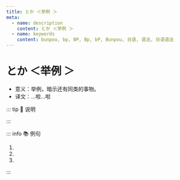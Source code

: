 ```yaml
---
title: とか ＜举例 ＞
meta:
  - name: description
    content: とか ＜举例 ＞
  - name: keywords
    content: bunpou, bp, BP, Bp, bP, Bunpou, 日语, 语法, 日语语法
---
```


# とか ＜举例 ＞ <Badge type="warning" text="N4" />

* 意义：举例，暗示还有同类的事物。
* 译文：...啦...啦

::: tip :bookmark: 说明

<grammer-content sentence="一般接在**名词**后面，有时也可以接在**动词、形容词或引语**后;可以**两个以上**并列使用，如「～とか~とか」。" />

:::

::: info :books: 例句

1. <grammer-content id='1-5-2-0' sentence="インタ一ネットで[春節/しゅんせつ]**とか**[中秋節/ちゅうしゅうせつ]など[中国/ちゅうごく]の[伝統行事/でんとうぎょうじ]の[資料/しりょう]を[探/さが]します。" trans='用网络找春节啦中秋节等等的中国传统节日的资料。' />
2. <grammer-content id='1-5-2-1' sentence="[料理/りょうり]はギョ一ザ**とか**おすし**とか**です。" trans='料理是饺子啦，寿司啦之类的' />
3. <grammer-content id='1-5-2-2' sentence="インタ一ネットでゲ一ム**とか**ネットショッピング**とか**（を）します。" trans='上网（做）打游戏啦网购啦。' />

:::
